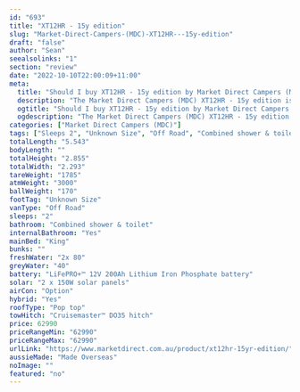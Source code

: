 ```yaml
---
id: "693"
title: "XT12HR - 15y edition"
slug: "Market-Direct-Campers-(MDC)-XT12HR---15y-edition"
draft: "false"
author: "Sean"
seealsolinks: "1"
section: "review"
date: "2022-10-10T22:00:09+11:00"
meta:
  title: "Should I buy XT12HR - 15y edition by Market Direct Campers (MDC)?"
  description: "The Market Direct Campers (MDC) XT12HR - 15y edition is classed as Off Road, and sleeps 2 people. It is Made Overseas and comes in at Unknown Size. It generally has Combined shower & toilet."
  ogtitle: "Should I buy XT12HR - 15y edition by Market Direct Campers (MDC)?"
  ogdescription: "The Market Direct Campers (MDC) XT12HR - 15y edition is classed as Off Road, and sleeps 2 people. It is Made Overseas and comes in at Unknown Size. It generally has Combined shower & toilet."
categories: ["Market Direct Campers (MDC)"]
tags: ["Sleeps 2", "Unknown Size", "Off Road", "Combined shower & toilet", "Pop top", "60 - 70k", "Made Overseas"]
totalLength: "5.543"
bodyLength: ""
totalHeight: "2.855"
totalWidth: "2.293"
tareWeight: "1785"
atmWeight: "3000"
ballWeight: "170"
footTag: "Unknown Size"
vanType: "Off Road"
sleeps: "2"
bathroom: "Combined shower & toilet"
internalBathroom: "Yes"
mainBed: "King"
bunks: ""
freshWater: "2x 80"
greyWater: "40"
battery: "LiFePRO+™ 12V 200Ah Lithium Iron Phosphate battery"
solar: "2 x 150W solar panels"
airCon: "Option"
hybrid: "Yes"
roofType: "Pop top"
towHitch: "Cruisemaster™ DO35 hitch"
price: 62990
priceRangeMin: "62990"
priceRangeMax: "62990"
urlLink: "https://www.marketdirect.com.au/product/xt12hr-15yr-edition/"
aussieMade: "Made Overseas"
noImage: ""
featured: "no"
---
```

